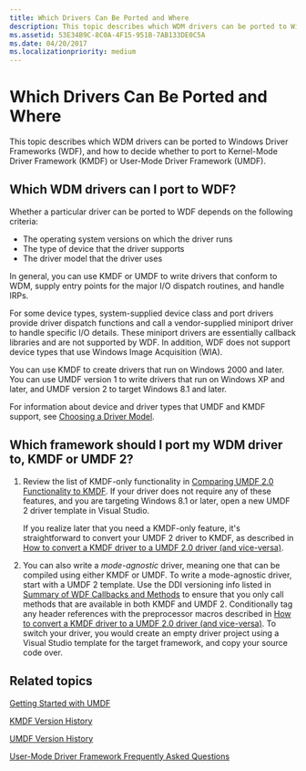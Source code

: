 ```yaml
---
title: Which Drivers Can Be Ported and Where
description: This topic describes which WDM drivers can be ported to Windows Driver Frameworks (WDF), and how to decide whether to port to Kernel-Mode Driver Framework (KMDF) or User-Mode Driver Framework (UMDF).
ms.assetid: 53E34B9C-8C0A-4F15-951B-7AB133DE0C5A
ms.date: 04/20/2017
ms.localizationpriority: medium
---
```


# Which Drivers Can Be Ported and Where


This topic describes which WDM drivers can be ported to Windows Driver Frameworks (WDF), and how to decide whether to port to Kernel-Mode Driver Framework (KMDF) or User-Mode Driver Framework (UMDF).

## Which WDM drivers can I port to WDF?


Whether a particular driver can be ported to WDF depends on the following criteria:

-   The operating system versions on which the driver runs
-   The type of device that the driver supports
-   The driver model that the driver uses

In general, you can use KMDF or UMDF to write drivers that conform to WDM, supply entry points for the major I/O dispatch routines, and handle IRPs.

For some device types, system-supplied device class and port drivers provide driver dispatch functions and call a vendor-supplied miniport driver to handle specific I/O details. These miniport drivers are essentially callback libraries and are not supported by WDF. In addition, WDF does not support device types that use Windows Image Acquisition (WIA).

You can use KMDF to create drivers that run on Windows 2000 and later. You can use UMDF version 1 to write drivers that run on Windows XP and later, and UMDF version 2 to target Windows 8.1 and later.

For information about device and driver types that UMDF and KMDF support, see [Choosing a Driver Model](https://docs.microsoft.com/windows-hardware/drivers/gettingstarted/choosing-a-driver-model).

## Which framework should I port my WDM driver to, KMDF or UMDF 2?


1.  Review the list of KMDF-only functionality in [Comparing UMDF 2.0 Functionality to KMDF](comparing-umdf-2-0-functionality-to-kmdf.md). If your driver does not require any of these features, and you are targeting Windows 8.1 or later, open a new UMDF 2 driver template in Visual Studio.

    If you realize later that you need a KMDF-only feature, it's straightforward to convert your UMDF 2 driver to KMDF, as described in [How to convert a KMDF driver to a UMDF 2.0 driver (and vice-versa)](how-to-generate-a-umdf-driver-from-a-kmdf-driver.md).

2.  You can also write a *mode-agnostic* driver, meaning one that can be compiled using either KMDF or UMDF. To write a mode-agnostic driver, start with a UMDF 2 template. Use the DDI versioning info listed in [Summary of WDF Callbacks and Methods](https://docs.microsoft.com/windows-hardware/drivers/ddi/_wdf/) to ensure that you only call methods that are available in both KMDF and UMDF 2. Conditionally tag any header references with the preprocessor macros described in [How to convert a KMDF driver to a UMDF 2.0 driver (and vice-versa)](how-to-generate-a-umdf-driver-from-a-kmdf-driver.md). To switch your driver, you would create an empty driver project using a Visual Studio template for the target framework, and copy your source code over.

## Related topics


[Getting Started with UMDF](https://docs.microsoft.com/windows-hardware/drivers/wdf/getting-started-with-umdf-version-2)

[KMDF Version History](kmdf-version-history.md)

[UMDF Version History](umdf-version-history.md)

[User-Mode Driver Framework Frequently Asked Questions](user-mode-driver-framework-frequently-asked-questions.md)

 

 






